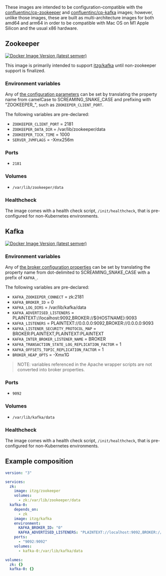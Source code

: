 These images are intended to be configuration-compatible with the [confluentinc/cp-zookeeper](https://hub.docker.com/r/confluentinc/cp-zookeeper) and [confluentinc/cp-kafka](https://hub.docker.com/r/confluentinc/cp-kafka) images; however, unlike those images, these are built as multi-architecture images for both amd64 and arm64 in order to be compatible with Mac OS on M1 Apple Silicon and the usual x86 hardware.

## Zookeeper

[![Docker Image Version (latest semver)](https://img.shields.io/docker/v/itzg/zookeeper?label=Image:%20itzg/zookeeper)](https://hub.docker.com/r/itzg/zookeeper)

This image is primarily intended to support [itzg/kafka](https://hub.docker.com/r/itzg/kafka) until non-zookeeper support is finalized.

### Environment variables

Any of [the configuration parameters](https://zookeeper.apache.org/doc/r3.3.3/zookeeperAdmin.html#sc_configuration) can be set by translating the property name from camelCase to SCREAMING_SNAKE_CASE and prefixing with "ZOOKEEPER_", such as `ZOOKEEPER_CLIENT_PORT`.

The following variables are pre-declared:

- `ZOOKEEPER_CLIENT_PORT` = 2181
- `ZOOKEEPER_DATA_DIR` = /var/lib/zookeeper/data
- `ZOOKEEPER_TICK_TIME` = 1000
- `SERVER_JVMFLAGS` = -Xmx256m

### Ports

- `2181`

### Volumes

- `/var/lib/zookeeper/data`

### Healthcheck

The image comes with a health check script, `/init/healthcheck`, that is pre-configured for non-Kubernetes environments.

## Kafka

[![Docker Image Version (latest semver)](https://img.shields.io/docker/v/itzg/kafka?label=Image:%20itzg/kafka)](https://hub.docker.com/r/itzg/kafka)

### Environment variables

Any of [the broker configuration properties](https://kafka.apache.org/documentation/#brokerconfigs) can be set by translating the property name from dot-delimited to SCREAMING_SNAKE_CASE with a prefix of `KAFKA_`.

The following variables are pre-declared:

- `KAFKA_ZOOKEEPER_CONNECT` = zk:2181
- `KAFKA_BROKER_ID` = 0
- `KAFKA_LOG_DIRS` = /var/lib/kafka/data
- `KAFKA_ADVERTISED_LISTENERS` = PLAINTEXT://localhost:9092,BROKER://${HOSTNAME}:9093
- `KAFKA_LISTENERS` = PLAINTEXT://0.0.0.0:9092,BROKER://0.0.0.0:9093
- `KAFKA_LISTENER_SECURITY_PROTOCOL_MAP` = BROKER:PLAINTEXT,PLAINTEXT:PLAINTEXT
- `KAFKA_INTER_BROKER_LISTENER_NAME` = BROKER
- `KAFKA_TRANSACTION_STATE_LOG_REPLICATION_FACTOR` = 1
- `KAFKA_OFFSETS_TOPIC_REPLICATION_FACTOR` = 1
- `BROKER_HEAP_OPTS` = -Xmx1G

> NOTE: variables referenced in the Apache wrapper scripts are not converted into broker properties.

### Ports

- `9092`

### Volumes

- `/var/lib/kafka/data`

### Healthcheck

The image comes with a health check script, `/init/healthcheck`, that is pre-configured for non-Kubernetes environments.

## Example composition

```yaml
version: "3"

services:
  zk:
    image: itzg/zookeeper
    volumes:
      - zk:/var/lib/zookeeper/data
  kafka-0:
    depends_on:
      - zk
    image: itzg/kafka
    environment:
      KAFKA_BROKER_ID: "0"
      KAFKA_ADVERTISED_LISTENERS: "PLAINTEXT://localhost:9092,BROKER://kafka-0:9093"
    ports:
      - "9092:9092"
    volumes:
      - kafka-0:/var/lib/kafka/data

volumes:
  zk: {}
  kafka-0: {}
```